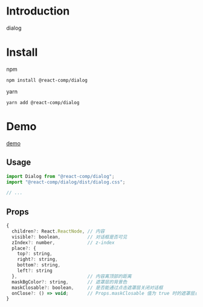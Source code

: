 # Introduction

dialog

# Install

npm

```shell
npm install @react-comp/dialog
```

yarn

```shell
yarn add @react-comp/dialog
```

# Demo

[demo](https://react-comp.github.io/dialog/)

## Usage

```js
import Dialog from "@react-comp/dialog";
import "@react-comp/dialog/dist/dialog.css";

// ...
```

## Props

```js
{
  children?: React.ReactNode, // 内容
  visible?: boolean,          // 对话框是否可见
  zIndex?: number,            // z-index
  place?: {
    top?: string,
    right?: string,
    bottom?: string,
    left?: string
  },                          // 内容离顶部的距离
  maskBgColor?: string,       // 遮罩层的背景色
  maskClosable?: boolean,     // 是否能通过点击遮罩层关闭对话框
  onClose?: () => void;       // Props.maskClosable 值为 true 时的遮罩层点击回调
}
```
